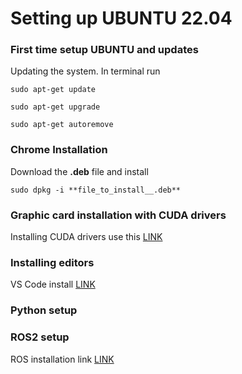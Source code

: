 # Setting up UBUNTU 22.04

### First time setup UBUNTU and updates 
Updating the system. In terminal run
```
sudo apt-get update
```

```
sudo apt-get upgrade
```

```
sudo apt-get autoremove
```

### Chrome Installation
Download the **.deb** file and install
```
sudo dpkg -i **file_to_install__.deb**
```

### Graphic card installation with CUDA drivers
Installing CUDA drivers use this [LINK](https://developer.nvidia.com/cuda-downloads?target_os=Linux&target_arch=x86_64&Distribution=Ubuntu&target_version=22.04&target_type=deb_local)

### Installing editors
VS Code install [LINK]()

### Python setup

### ROS2 setup
ROS installation link [LINK](https://docs.ros.org/en/humble/Installation/Ubuntu-Install-Debs.html)

